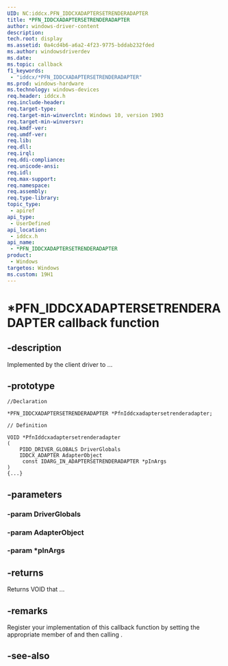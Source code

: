 ```yaml
---
UID: NC:iddcx.PFN_IDDCXADAPTERSETRENDERADAPTER
title: *PFN_IDDCXADAPTERSETRENDERADAPTER
author: windows-driver-content
description: 
tech.root: display
ms.assetid: 0a4cd4b6-a6a2-4f23-9775-bddab232fded
ms.author: windowsdriverdev
ms.date: 
ms.topic: callback
f1_keywords:
 - "iddcx/*PFN_IDDCXADAPTERSETRENDERADAPTER"
ms.prod: windows-hardware
ms.technology: windows-devices
req.header: iddcx.h
req.include-header:
req.target-type:
req.target-min-winverclnt: Windows 10, version 1903
req.target-min-winversvr:
req.kmdf-ver:
req.umdf-ver:
req.lib:
req.dll:
req.irql: 
req.ddi-compliance:
req.unicode-ansi:
req.idl:
req.max-support:
req.namespace:
req.assembly:
req.type-library: 
topic_type: 
 - apiref
api_type: 
 - UserDefined
api_location: 
 - iddcx.h
api_name: 
 - *PFN_IDDCXADAPTERSETRENDERADAPTER
product: 
 - Windows
targetos: Windows
ms.custom: 19H1
---
```


# *PFN_IDDCXADAPTERSETRENDERADAPTER callback function

## -description

Implemented by the client driver to ... 

## -prototype

```
//Declaration

*PFN_IDDCXADAPTERSETRENDERADAPTER *PfnIddcxadaptersetrenderadapter; 

// Definition

VOID *PfnIddcxadaptersetrenderadapter 
(
	PIDD_DRIVER_GLOBALS DriverGlobals
	IDDCX_ADAPTER AdapterObject
	 const IDARG_IN_ADAPTERSETRENDERADAPTER *pInArgs
)
{...}

```

## -parameters

### -param DriverGlobals

### -param AdapterObject

### -param *pInArgs



## -returns

Returns VOID that ...

## -remarks

Register your implementation of this callback function by setting the appropriate member of <!-- REPLACE ME --> and then calling <!-- REPLACE ME -->.


## -see-also
